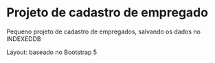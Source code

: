 # Projeto de cadastro de empregado

Pequeno projeto de cadastro de empregados, salvando os dados no INDEXEDDB

Layout: baseado no Bootstrap 5
